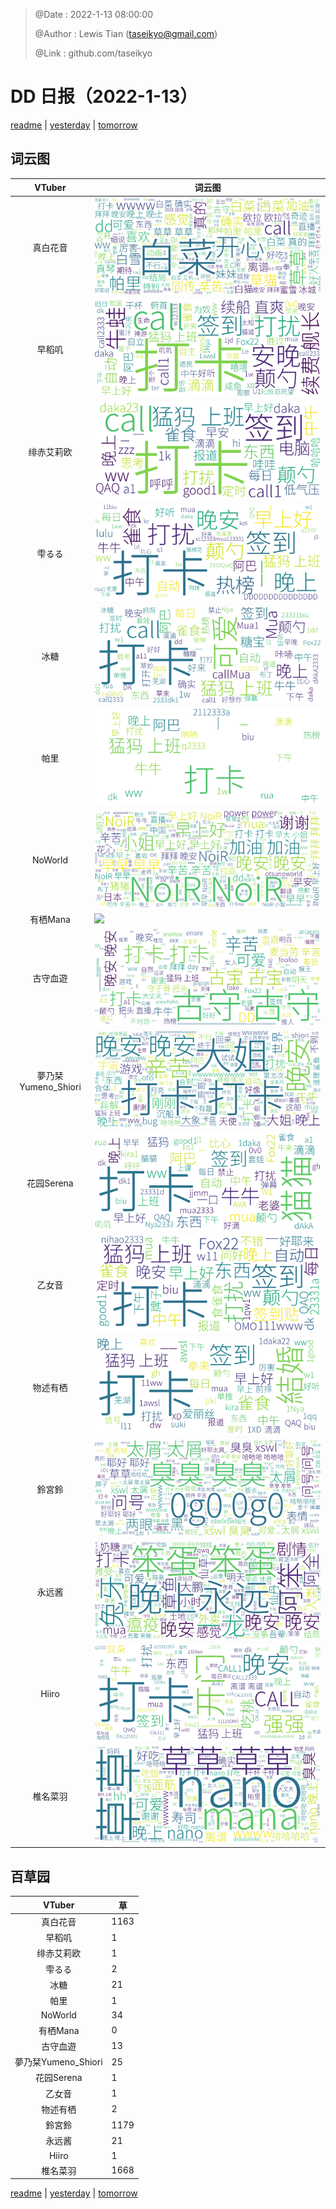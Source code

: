 > @Date    : 2022-1-13 08:00:00
>
> @Author  : Lewis Tian (taseikyo@gmail.com)
>
> @Link    : github.com/taseikyo

# DD 日报（2022-1-13）

[readme](../README.md) | [yesterday](2022-1-12.md) | [tomorrow](2022-1-14.md)

## 词云图

|VTuber|词云图|
|:-:|-|
|真白花音|![](../../images/daily/21402309_2022-1-13_purge_wordcloud.png)|
|早稻叽|![](../../images/daily/41682_2022-1-13_purge_wordcloud.png)|
|绯赤艾莉欧|![](../../images/daily/21396545_2022-1-13_purge_wordcloud.png)|
|雫るる|![](../../images/daily/21013446_2022-1-13_purge_wordcloud.png)|
|冰糖|![](../../images/daily/876396_2022-1-13_purge_wordcloud.png)|
|帕里|![](../../images/daily/4895312_2022-1-13_purge_wordcloud.png)|
|NoWorld|![](../../images/daily/21448649_2022-1-13_purge_wordcloud.png)|
|有栖Mana|![](../../images/daily/6542258_2022-1-13_purge_wordcloud.png)|
|古守血遊|![](../../images/daily/8725120_2022-1-13_purge_wordcloud.png)|
|夢乃栞Yumeno_Shiori|![](../../images/daily/14052636_2022-1-13_purge_wordcloud.png)|
|花园Serena|![](../../images/daily/14327465_2022-1-13_purge_wordcloud.png)|
|乙女音|![](../../images/daily/21320551_2022-1-13_purge_wordcloud.png)|
|物述有栖|![](../../images/daily/21449083_2022-1-13_purge_wordcloud.png)|
|鈴宮鈴|![](../../images/daily/21685677_2022-1-13_purge_wordcloud.png)|
|永远酱|![](../../images/daily/21701071_2022-1-13_purge_wordcloud.png)|
|Hiiro|![](../../images/daily/21919321_2022-1-13_purge_wordcloud.png)|
|椎名菜羽|![](../../images/daily/22347054_2022-1-13_purge_wordcloud.png)|

## 百草园

|VTuber|草|
|:-:|-|
|真白花音|1163|
|早稻叽|1|
|绯赤艾莉欧|1|
|雫るる|2|
|冰糖|21|
|帕里|1|
|NoWorld|34|
|有栖Mana|0|
|古守血遊|13|
|夢乃栞Yumeno_Shiori|25|
|花园Serena|1|
|乙女音|1|
|物述有栖|2|
|鈴宮鈴|1179|
|永远酱|21|
|Hiiro|1|
|椎名菜羽|1668|

[readme](../README.md) | [yesterday](2022-1-12.md) | [tomorrow](2022-1-14.md)
